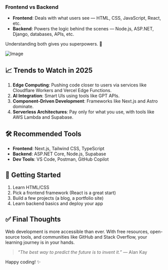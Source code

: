 
### Frontend vs Backend

- **Frontend**: Deals with what users see — HTML, CSS, JavaScript, React, etc.
- **Backend**: Powers the logic behind the scenes — Node.js, ASP.NET, Django, databases, APIs, etc.

Understanding both gives you superpowers. 💪

![Image](https://sk-file-blog-frontend.vercel.app/api/media/2025-07/ee44135a-5645-4df4-bc68-83aff91008b6.jpeg)


## 📈 Trends to Watch in 2025

1. **Edge Computing**: Pushing code closer to users via services like Cloudflare Workers and Vercel Edge Functions.
2. **AI Integration**: Smart UIs using tools like GPT APIs.
3. **Component-Driven Development**: Frameworks like Next.js and Astro dominate.
4. **Serverless Architectures**: Pay only for what you use, with tools like AWS Lambda and Supabase.

## 🛠 Recommended Tools

- **Frontend**: Next.js, Tailwind CSS, TypeScript
- **Backend**: ASP.NET Core, Node.js, Supabase
- **Dev Tools**: VS Code, Postman, GitHub Copilot

## 👣 Getting Started

1. Learn HTML/CSS
2. Pick a frontend framework (React is a great start)
3. Build a few projects (a blog, a portfolio site)
4. Learn backend basics and deploy your app

## ✅ Final Thoughts

Web development is more accessible than ever. With free resources, open-source tools, and communities like GitHub and Stack Overflow, your learning journey is in your hands.

> *“The best way to predict the future is to invent it.”* — Alan Kay

Happy coding! ✨